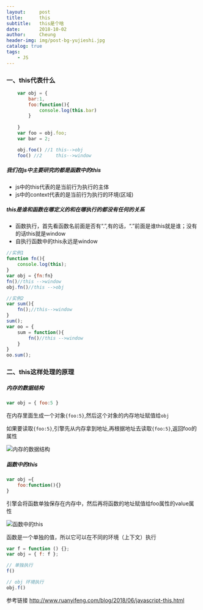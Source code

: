 ```yaml
---
layout:     post
title:      this
subtitle:   this是个啥
date:       2018-10-02
author:     Cheung
header-img: img/post-bg-yujieshi.jpg
catalog: true
tags:
    - JS
---
```

### 一、this代表什么
```js
    var obj = {
        bar:1,
        foo:function(){
            console.log(this.bar)
        }
        
    }
    var foo = obj.foo;
    var bar = 2;

    obj.foo() //1 this-->obj
    foo() //2     this-->window
```

##### 我们在js中主要研究的都是函数中的this 

* js中的this代表的是当前行为执行的主体
* js中的context代表的是当前行为执行的环境(区域) 

##### this是谁和函数在哪定义的和在哪执行的都没有任何的关系 

* 函数执行，首先看函数名前面是否有“.”,有的话，“.”前面是谁this就是谁；没有的话this就是window 
* 自执行函数中的this永远是window 

```js
//实例1
function fn(){
    console.log(this);
}
var obj = {fn:fn}
fn()//this -->window
obj.fn()//this -->obj
```

```js
//实例2
var sum(){
    fn();//this-->window
}
sum();
var oo = {
    sum = function(){
        fn()//this -->window
    }
}
oo.sum();
```
### 二、this这样处理的原理

##### 内存的数据结构

```js
var obj = { foo:5 }
```
在内存里面生成一个对象`{foo:5}`,然后这个对象的内存地址赋值给`obj`

如果要读取`{foo:5}`,引擎先从内存拿到地址,再根据地址去读取`{foo:5}`,返回foo的属性

![内存的数据结构](https://www.wangbase.com/blogimg/asset/201806/bg2018061802.png)

##### 函数中的this
```js
var obj ={
    foo:function(){}
}
```
引擎会将函数单独保存在内存中，然后再将函数的地址赋值给foo属性的value属性

![函数中的this](https://www.wangbase.com/blogimg/asset/201806/bg2018061803.png)

函数是一个单独的值，所以它可以在不同的环境（上下文）执行
```js
var f = function () {};
var obj = { f: f };

// 单独执行
f()

// obj 环境执行
obj.f()
```

参考链接
http://www.ruanyifeng.com/blog/2018/06/javascript-this.html


